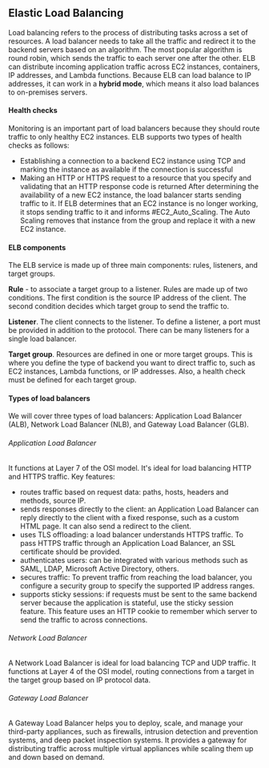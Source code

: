 ## Elastic Load Balancing

Load balancing refers to the process of distributing tasks across a set of resources. A load balancer needs to take all the traffic and redirect it to the backend servers based on an algorithm. The most popular algorithm is round robin, which sends the traffic to each server one after the other.
ELB can distribute incoming application traffic across EC2 instances, containers, IP addresses, and Lambda functions. Because ELB can load balance to IP addresses, it can work in a **hybrid mode**, which means it also load balances to on-premises servers.

#### Health checks
Monitoring is an important part of load balancers because they should route traffic to only healthy EC2 instances. ELB supports two types of health checks as follows:
- Establishing a connection to a backend EC2 instance using TCP and marking the instance as available if the connection is successful
- Making an HTTP or HTTPS request to a resource that you specify and validating that an HTTP response code is returned
After determining the availability of a new EC2 instance, the load balancer starts sending traffic to it. If ELB determines that an EC2 instance is no longer working, it stops sending traffic to it and informs #EC2_Auto_Scaling. The Auto Scaling removes that instance from the group and replace it with a new EC2 instance.

#### ELB components
The ELB service is made up of three main components: rules, listeners, and target groups.

**Rule** - to associate a target group to a listener. Rules are made up of two conditions. The first condition is the source IP address of the client. The second condition decides which target group to send the traffic to.

**Listener**. The client connects to the listener. To define a listener, a port must be provided in addition to the protocol. There can be many listeners for a single load balancer.

**Target group**. Resources are defined in one or more target groups. This is where you define the type of backend you want to direct traffic to, such as EC2 instances, Lambda functions, or IP addresses. Also, a health check must be defined for each target group.
#### Types of load balancers
We will cover three types of load balancers: Application Load Balancer (ALB), Network Load Balancer (NLB), and Gateway Load Balancer (GLB).
###### Application Load Balancer
It functions at Layer 7 of the OSI model. It's ideal for load balancing HTTP and HTTPS traffic. Key features:
- routes traffic based on request data: paths, hosts, headers and methods, source IP.
- sends responses directly to the client: an Application Load Balancer can reply directly to the client with a fixed response, such as a custom HTML page. It can also send a redirect to the client.
- uses TLS offloading: a load balancer understands HTTPS traffic. To pass HTTPS traffic through an Application Load Balancer, an SSL certificate should be provided.
- authenticates users: can be integrated with various methods such as SAML, LDAP, Microsoft Active Directory, others.
- secures traffic: To prevent traffic from reaching the load balancer, you configure a security group to specify the supported IP address ranges.
- supports sticky sessions: if requests must be sent to the same backend server because the application is stateful, use the sticky session feature. This feature uses an HTTP cookie to remember which server to send the traffic to across connections.
###### Network Load Balancer
A Network Load Balancer is ideal for load balancing TCP and UDP traffic. It functions at Layer 4 of the OSI model, routing connections from a target in the target group based on IP protocol data.
###### Gateway Load Balancer
A Gateway Load Balancer helps you to deploy, scale, and manage your third-party appliances, such as firewalls, intrusion detection and prevention systems, and deep packet inspection systems. It provides a gateway for distributing traffic across multiple virtual appliances while scaling them up and down based on demand.